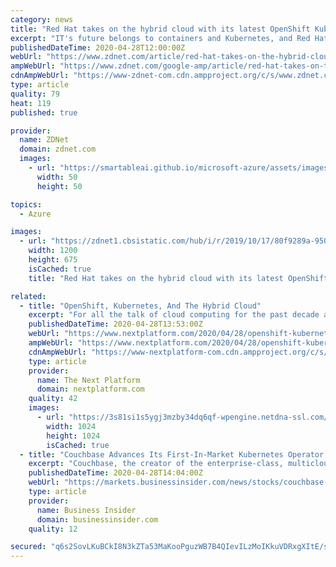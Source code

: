 ```yaml
---
category: news
title: "Red Hat takes on the hybrid cloud with its latest OpenShift Kubernetes distro"
excerpt: "IT's future belongs to containers and Kubernetes, and Red Hat thinks its latest OpenShift Kubernetes distro will take you there."
publishedDateTime: 2020-04-28T12:00:00Z
webUrl: "https://www.zdnet.com/article/red-hat-takes-on-the-hybrid-cloud-with-its-latest-openshift-kubernetes-distro/"
ampWebUrl: "https://www.zdnet.com/google-amp/article/red-hat-takes-on-the-hybrid-cloud-with-its-latest-openshift-kubernetes-distro/"
cdnAmpWebUrl: "https://www-zdnet-com.cdn.ampproject.org/c/s/www.zdnet.com/google-amp/article/red-hat-takes-on-the-hybrid-cloud-with-its-latest-openshift-kubernetes-distro/"
type: article
quality: 79
heat: 119
published: true

provider:
  name: ZDNet
  domain: zdnet.com
  images:
    - url: "https://smartableai.github.io/microsoft-azure/assets/images/organizations/zdnet.com-50x50.jpg"
      width: 50
      height: 50

topics:
  - Azure

images:
  - url: "https://zdnet1.cbsistatic.com/hub/i/r/2019/10/17/80f9289a-950c-41d9-9434-64906e178775/thumbnail/1200x675/1503a8d0f23cb307b71eda70d8ddcada/openshift-container-logo.jpg"
    width: 1200
    height: 675
    isCached: true
    title: "Red Hat takes on the hybrid cloud with its latest OpenShift Kubernetes distro"

related:
  - title: "OpenShift, Kubernetes, And The Hybrid Cloud"
    excerpt: "For all the talk of cloud computing for the past decade and a half, for all the growth that the hyperscale public cloud providers like Amazon Web"
    publishedDateTime: 2020-04-28T13:53:00Z
    webUrl: "https://www.nextplatform.com/2020/04/28/openshift-kubernetes-and-the-hybrid-cloud/"
    ampWebUrl: "https://www.nextplatform.com/2020/04/28/openshift-kubernetes-and-the-hybrid-cloud/amp/"
    cdnAmpWebUrl: "https://www-nextplatform-com.cdn.ampproject.org/c/s/www.nextplatform.com/2020/04/28/openshift-kubernetes-and-the-hybrid-cloud/amp/"
    type: article
    provider:
      name: The Next Platform
      domain: nextplatform.com
    quality: 42
    images:
      - url: "https://3s81si1s5ygj3mzby34dq6qf-wpengine.netdna-ssl.com/wp-content/uploads/2020/01/skyscraper-cloud-looking-up-vertical-1024x1024.jpg"
        width: 1024
        height: 1024
        isCached: true
  - title: "Couchbase Advances Its First-In-Market Kubernetes Operator to Deliver a Cloud Native, Fully Autonomous Database Management Platform"
    excerpt: "Couchbase, the creator of the enterprise-class, multicloud to edge NoSQL database, today announced Version 2.0 of the Couchbase Autonomous Operator for Kubernetes (“Autonomous Operator”), the most mature and advanced operator in the industry."
    publishedDateTime: 2020-04-28T14:04:00Z
    webUrl: "https://markets.businessinsider.com/news/stocks/couchbase-advances-its-first-in-market-kubernetes-operator-to-deliver-a-cloud-native-fully-autonomous-database-management-platform-1029139072"
    type: article
    provider:
      name: Business Insider
      domain: businessinsider.com
    quality: 12

secured: "q6s2SovLKuBCkI8N3kZTa53MaKooPguzWB7B4QIevILzMoIKkuVDRxgXItE/sFkCdJYTzc00xJVZu4dCaCsiZRZJLOvh6ws/76zFiDbXKDBAcEErjDqbirPWC4yzgvdgEAw1oxaBUTRchTjKuvdwOrO4m7wnwUEV4i0dZgFQs51skoR4rPMDXPpii7Y43UbXviqmF+Hb+Np5wX9vxQt7U3wSwWEqmNuXg8gTMVvoNjthz7i2rqrG9ektyauWpZmKxSFkqgO8EA/Qb7L7aWIeAvNcnfMZF/2yy6FaBE+GKJVyKiX/cCvC3Aak6KIG79Pc;E1Ws9gb3ynR6+SAFKwQF8g=="
---
```


